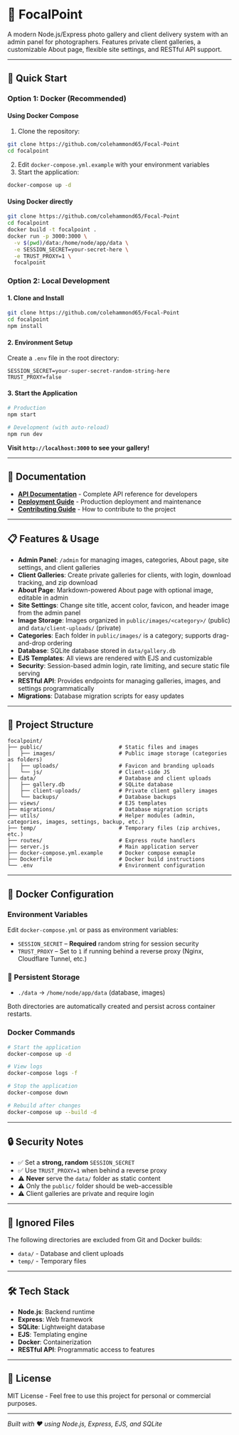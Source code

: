 # 📸 FocalPoint

A modern Node.js/Express photo gallery and client delivery system with an admin panel for photographers. Features private client galleries, a customizable About page, flexible site settings, and RESTful API support.

---

## 🚀 Quick Start

### Option 1: Docker (Recommended)

#### Using Docker Compose
1. Clone the repository:
```sh
git clone https://github.com/colehammond65/Focal-Point
cd focalpoint
```
2. Edit `docker-compose.yml.example` with your environment variables
3. Start the application:
```sh
docker-compose up -d
```

#### Using Docker directly
```sh
git clone https://github.com/colehammond65/Focal-Point
cd focalpoint
docker build -t focalpoint .
docker run -p 3000:3000 \
  -v $(pwd)/data:/home/node/app/data \
  -e SESSION_SECRET=your-secret-here \
  -e TRUST_PROXY=1 \
  focalpoint
```

### Option 2: Local Development

#### 1. Clone and Install
```sh
git clone https://github.com/colehammond65/Focal-Point
cd focalpoint
npm install
```

#### 2. Environment Setup
Create a `.env` file in the root directory:
```env
SESSION_SECRET=your-super-secret-random-string-here
TRUST_PROXY=false
```

#### 3. Start the Application
```sh
# Production
npm start

# Development (with auto-reload)
npm run dev
```

**Visit `http://localhost:3000` to see your gallery!**

---

## 📖 Documentation

- **[API Documentation](docs/API.md)** - Complete API reference for developers
- **[Deployment Guide](docs/DEPLOYMENT.md)** - Production deployment and maintenance
- **[Contributing Guide](CONTRIBUTING.md)** - How to contribute to the project

---

## 📋 Features & Usage

- **Admin Panel**: `/admin` for managing images, categories, About page, site settings, and client galleries
- **Client Galleries**: Create private galleries for clients, with login, download tracking, and zip download
- **About Page**: Markdown-powered About page with optional image, editable in admin
- **Site Settings**: Change site title, accent color, favicon, and header image from the admin panel
- **Image Storage**: Images organized in `public/images/<category>/` (public) and `data/client-uploads/` (private)
- **Categories**: Each folder in `public/images/` is a category; supports drag-and-drop ordering
- **Database**: SQLite database stored in `data/gallery.db`
- **EJS Templates**: All views are rendered with EJS and customizable
- **Security**: Session-based admin login, rate limiting, and secure static file serving
- **RESTful API**: Provides endpoints for managing galleries, images, and settings programmatically
- **Migrations**: Database migration scripts for easy updates

---

## 📁 Project Structure

```
focalpoint/
├── public/                        # Static files and images
│   ├── images/                    # Public image storage (categories as folders)
│   ├── uploads/                   # Favicon and branding uploads
│   └── js/                        # Client-side JS
├── data/                          # Database and client uploads
│   ├── gallery.db                 # SQLite database
│   ├── client-uploads/            # Private client gallery images
│   └── backups/                   # Database backups
├── views/                         # EJS templates
├── migrations/                    # Database migration scripts
├── utils/                         # Helper modules (admin, categories, images, settings, backup, etc.)
├── temp/                          # Temporary files (zip archives, etc.)
├── routes/                        # Express route handlers
├── server.js                      # Main application server
├── docker-compose.yml.example     # Docker compose exmaple
├── Dockerfile                     # Docker build instructions
└── .env                           # Environment configuration
```

---

## 🐳 Docker Configuration

### Environment Variables
Edit `docker-compose.yml` or pass as environment variables:
- `SESSION_SECRET` – **Required** random string for session security
- `TRUST_PROXY` – Set to `1` if running behind a reverse proxy (Nginx, Cloudflare Tunnel, etc.)

### 💾 Persistent Storage
- `./data` → `/home/node/app/data` (database, images)

Both directories are automatically created and persist across container restarts.

### Docker Commands
```sh
# Start the application
docker-compose up -d

# View logs
docker-compose logs -f

# Stop the application
docker-compose down

# Rebuild after changes
docker-compose up --build -d
```

---

## 🔒 Security Notes

- ✅ Set a **strong, random** `SESSION_SECRET`
- ✅ Use `TRUST_PROXY=1` when behind a reverse proxy
- ⚠️ **Never** serve the `data/` folder as static content
- ⚠️ Only the `public/` folder should be web-accessible
- ⚠️ Client galleries are private and require login

---

## 🚫 Ignored Files

The following directories are excluded from Git and Docker builds:
- `data/` - Database and client uploads
- `temp/` - Temporary files

---

## 🛠️ Tech Stack

- **Node.js**: Backend runtime
- **Express**: Web framework
- **SQLite**: Lightweight database
- **EJS**: Templating engine
- **Docker**: Containerization
- **RESTful API**: Programmatic access to features

---

## 📝 License

MIT License - Feel free to use this project for personal or commercial purposes.

---

*Built with ❤️ using Node.js, Express, EJS, and SQLite*
